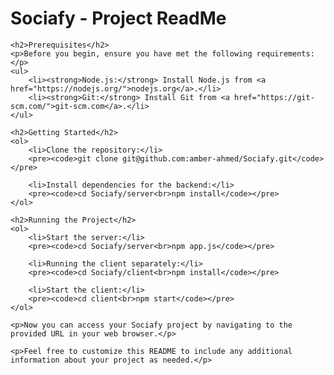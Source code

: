 <!DOCTYPE html>
<html>
<head>
    <title>Sociafy - Project ReadMe</title>
</head>
<body>
    <h1>Sociafy - Project ReadMe</h1>

    <h2>Prerequisites</h2>
    <p>Before you begin, ensure you have met the following requirements:</p>
    <ul>
        <li><strong>Node.js:</strong> Install Node.js from <a href="https://nodejs.org/">nodejs.org</a>.</li>
        <li><strong>Git:</strong> Install Git from <a href="https://git-scm.com/">git-scm.com</a>.</li>
    </ul>

    <h2>Getting Started</h2>
    <ol>
        <li>Clone the repository:</li>
        <pre><code>git clone git@github.com:amber-ahmed/Sociafy.git</code></pre>

        <li>Install dependencies for the backend:</li>
        <pre><code>cd Sociafy/server<br>npm install</code></pre>
    </ol>

    <h2>Running the Project</h2>
    <ol>
        <li>Start the server:</li>
        <pre><code>cd Sociafy/server<br>npm app.js</code></pre>

        <li>Running the client separately:</li>
        <pre><code>cd Sociafy/client<br>npm install</code></pre>

        <li>Start the client:</li>
        <pre><code>cd client<br>npm start</code></pre>
    </ol>

    <p>Now you can access your Sociafy project by navigating to the provided URL in your web browser.</p>

    <p>Feel free to customize this README to include any additional information about your project as needed.</p>
</body>
